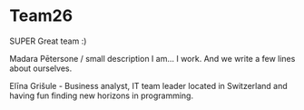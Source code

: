 # Team26
SUPER Great team :)

Madara Pētersone / small description
I am... I work. And we write a few lines about ourselves. 

Elīna Grišule - Business analyst, IT team leader located in Switzerland and having fun finding new horizons in programming. 
